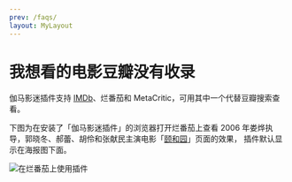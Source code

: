 ```yaml
---
prev: /faqs/
layout: MyLayout
---
```


# 我想看的电影豆瓣没有收录

伽马影迷插件支持 [IMDb](/usage/usageIMDb/)、烂番茄和 MetaCritic，可用其中一个代替豆瓣搜索查看。

下图为在安装了「伽马影迷插件」的浏览器打开烂番茄上查看 2006 年娄烨执导，郭晓冬、郝蕾、胡伶和张献民主演电影「[颐和园](https://www.rottentomatoes.com/m/summer_palace_2006)」页面的效果，
插件默认显示在海报图下面。

![在烂番茄上使用插件](/assets/usage.rotten.1.jpg)
